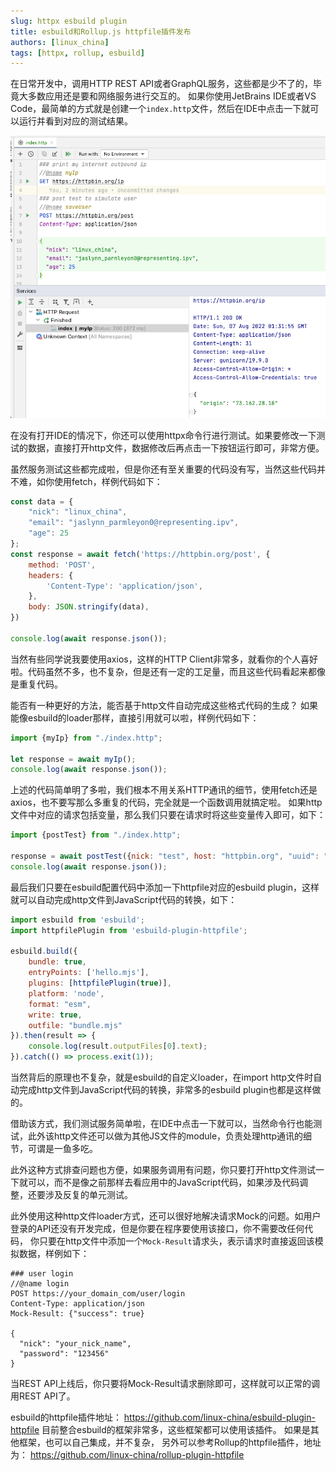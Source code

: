 ```yaml
---
slug: httpx esbuild plugin
title: esbuild和Rollup.js httpfile插件发布
authors: [linux_china]
tags: [httpx, rollup, esbuild]
---
```


在日常开发中，调用HTTP REST API或者GraphQL服务，这些都是少不了的，毕竟大多数应用还是要和网络服务进行交互的。
如果你使用JetBrains IDE或者VS Code，最简单的方式就是创建一个`index.http`文件，然后在IDE中点击一下就可以运行并看到对应的测试结果。

![HTTP Requests](../static/img/blog/http-requests.png)

在没有打开IDE的情况下，你还可以使用httpx命令行进行测试。如果要修改一下测试的数据，直接打开http文件，数据修改后再点击一下按钮运行即可，非常方便。

虽然服务测试这些都完成啦，但是你还有至关重要的代码没有写，当然这些代码并不难，如你使用fetch，样例代码如下： 

```javascript
const data = {
    "nick": "linux_china",
    "email": "jaslynn_parmleyon0@representing.ipv",
    "age": 25
};
const response = await fetch('https://httpbin.org/post', {
    method: 'POST',
    headers: {
        'Content-Type': 'application/json',
    },
    body: JSON.stringify(data),
})

console.log(await response.json());
```

当然有些同学说我要使用axios，这样的HTTP Client非常多，就看你的个人喜好啦。代码虽然不多，也不复杂，但是还有一定的工足量，而且这些代码看起来都像是重复代码。

能否有一种更好的方法，能否基于http文件自动完成这些格式代码的生成？ 如果能像esbuild的loader那样，直接引用就可以啦，样例代码如下： 

```javascript
import {myIp} from "./index.http";

let response = await myIp();
console.log(await response.json());
```

上述的代码简单明了多啦，我们根本不用关系HTTP通讯的细节，使用fetch还是axios，也不要写那么多重复的代码，完全就是一个函数调用就搞定啦。
如果http文件中对应的请求包括变量，那么我们只要在请求时将这些变量传入即可，如下：

```javascript
import {postTest} from "./index.http";

response = await postTest({nick: "test", host: "httpbin.org", "uuid": "c8389930-1071-4b88-9676-30b9ba7f2343"});
console.log(await response.json());
```

最后我们只要在esbuild配置代码中添加一下httpfile对应的esbuild plugin，这样就可以自动完成http文件到JavaScript代码的转换，如下：

```javascript
import esbuild from 'esbuild';
import httpfilePlugin from 'esbuild-plugin-httpfile';

esbuild.build({
    bundle: true,
    entryPoints: ['hello.mjs'],
    plugins: [httpfilePlugin(true)],
    platform: 'node',
    format: "esm",
    write: true,
    outfile: "bundle.mjs"
}).then(result => {
    console.log(result.outputFiles[0].text);
}).catch(() => process.exit(1));
```

当然背后的原理也不复杂，就是esbuild的自定义loader，在import http文件时自动完成http文件到JavaScript代码的转换，非常多的esbuild plugin也都是这样做的。

借助该方式，我们测试服务简单啦，在IDE中点击一下就可以，当然命令行也能测试，此外该http文件还可以做为其他JS文件的module，负责处理http通讯的细节，可谓是一鱼多吃。

此外这种方式排查问题也方便，如果服务调用有问题，你只要打开http文件测试一下就可以，而不是像之前那样去看应用中的JavaScript代码，如果涉及代码调整，还要涉及反复的单元测试。

此外使用这种http文件loader方式，还可以很好地解决请求Mock的问题。如用户登录的API还没有开发完成，但是你要在程序要使用该接口，你不需要改任何代码，
你只要在http文件中添加一个`Mock-Result`请求头，表示请求时直接返回该模拟数据，样例如下： 

```
### user login
//@name login
POST https://your_domain_com/user/login
Content-Type: application/json
Mock-Result: {"success": true}

{
  "nick": "your_nick_name",
  "password": "123456"
}
```

当REST API上线后，你只要将Mock-Result请求删除即可，这样就可以正常的调用REST API了。

esbuild的httpfile插件地址： https://github.com/linux-china/esbuild-plugin-httpfile
目前整合esbuild的框架非常多，这些框架都可以使用该插件。 如果是其他框架，也可以自己集成，并不复杂，
另外可以参考Rollup的httpfile插件，地址为： https://github.com/linux-china/rollup-plugin-httpfile
